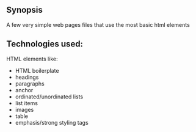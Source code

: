 ## Synopsis

A few very simple web pages files that use the most basic html elements

## Technologies used:
HTML elements like:
  - HTML boilerplate
  - headings
  - paragraphs
  - anchor
  - ordinated/unordinated lists
  - list items
  - images
  - table
  - emphasis/strong styling tags
  

